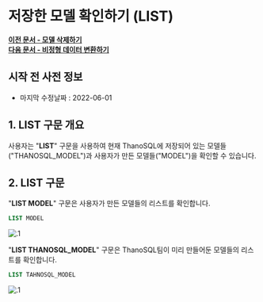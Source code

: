 # __저장한 모델 확인하기 (LIST)__

**[이전 문서 - 모델 삭제하기](/how-to_guides/modelling/DELETE_MODEL_SYNTAX/)**  
**[다음 문서 - 비정형 데이터 변환하기](/how-to_guides/modelling/CREATE_TABLE_SYNTAX/)**

## 시작 전 사전 정보

- 마지막 수정날짜 : 2022-06-01

## __1. LIST 구문 개요__

사용자는 "__LIST__" 구문을 사용하여 현재 ThanoSQL에 저장되어 있는 모델들("THANOSQL_MODEL")과 사용자가 만든 모델들("MODEL")을 확인할 수 있습니다. 

## __2. LIST 구문__

"__LIST MODEL__" 구문은 사용자가 만든 모델들의 리스트를 확인합니다.

```sql
LIST MODEL
```
![.1](/img/LIST_img1.png) <br>


"__LIST THANOSQL_MODEL__" 구문은 ThanoSQL팀이 미리 만들어둔 모델들의 리스트를 확인합니다.

```sql
LIST TAHNOSQL_MODEL
```

![.1](/img/LIST_img2.png) <br>

